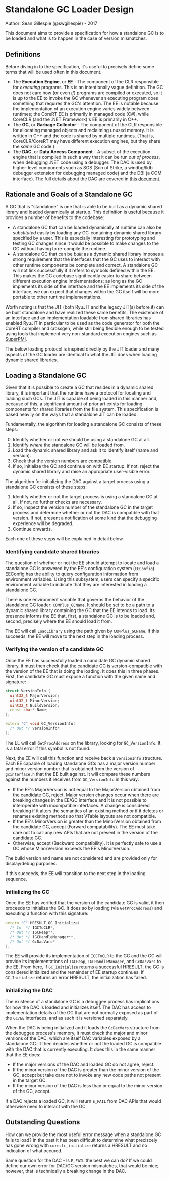 # Standalone GC Loader Design

Author: Sean Gillespie (@swgillespie) - 2017

This document aims to provide a specification for how a standalone GC is
to be loaded and what is to happen in the case of version mismatches.

## Definitions

Before diving in to the specification, it's useful to precisely define
some terms that will be used often in this document.

* The **Execution Engine**, or **EE** - The component of the CLR responsible for *executing* programs.
  This is an intentionally vague definition. The GC does not care how (or even *if*) programs are
  compiled or executed, so it is up to the EE to invoke the GC whenever an executing
  program does something that requires the GC's attention. The EE is notable because the implementation
  of an execution engine varies widely between runtimes; the CoreRT EE is primarily in managed code
  (C#), while CoreCLR (and the .NET Framework)'s EE is primarily in C++.
* The **GC**, or **Garbage Collector** - The component of the CLR responsible for allocating managed
  objects and reclaiming unused memory. It is written in C++ and the code is shared by multiple runtimes.
  (That is, CoreCLR/CoreRT may have different execution engines, but they share the *same* GC code.)
* The **DAC**, or **Data Access Component** - A subset of the execution engine that is compiled in
  such a way that it can be run *out of process*, when debugging .NET code using a debugger. The DAC
  is used by higher-level components such as SOS (Son of Strike, a windbg/lldb debugger extension for
  debugging managed code) and the DBI (a COM interface). The full details about the DAC are covered in
  [this document](https://github.com/dotnet/runtime/blob/main/docs/design/coreclr/botr/dac-notes.md).

## Rationale and Goals of a Standalone GC

A GC that is "standalone" is one that is able to be built as a dynamic shared library and loaded
dynamically at startup. This definition is useful because it provides a number of benefits
to the codebase:

* A standalone GC that can be loaded dynamically at runtime can also be *substituted* easily by
  loading any GC-containing dynamic shared library specified by a user. This is especially interesting
  for prototyping and testing GC changes since it would be possible to make changes to the GC
  without having to re-compile the runtime.
* A standalone GC that can be *built* as a dynamic shared library imposes a strong requirement that
  the interfaces that the GC uses to interact with other runtime components be complete and
  correct. A standalone GC will not link successfully if it refers to symbols defined within
  the EE. This makes the GC codebase significantly easier to share between different execution
  engine implementations; as long as the GC implements its side of the interface and the EE
  implements its side of the interface, we can expect that changes within the GC itself
  will be more portable to other runtime implementations.

Worth noting is that the JIT (both RyuJIT and the legacy JIT(s) before it) can be built standalone
and have realized these same benefits. The existence of an interface and an implementation loadable
from shared libraries has enabled RyuJIT in particular to be used as the code generator for both the
CoreRT compiler and crossgen, while still being flexible enough to be tested using tools that implement
very non-standard execution engines such as [SuperPMI](https://github.com/dotnet/runtime/blob/main/src/coreclr/tools/superpmi/readme.md).

The below loading protocol is inspired directly by the JIT loader and many aspects of the GC loader are identical
to what the JIT does when loading dynamic shared libraries.

## Loading a Standalone GC

Given that it is possible to create a GC that resides in a dynamic shared library, it is important
that the runtime have a protocol for locating and loading such GCs. The JIT is capable of being loaded
in this manner and, because of this, a significant amount of prior art exists for loading components
for shared libraries from the file system. This specification is based heavily on the ways that a
standalone JIT can be loaded.

Fundamentally, the algorithm for loading a standalone GC consists of these steps:

0. Identify whether or not we should be using a standalone GC at all.
1. Identify *where* the standalone GC will be loaded from.
3. Load the dynamic shared library and ask it to identify itself (name and version).
4. Check that the version numbers are compatible.
5. If so, initialize the GC and continue on with EE startup. If not, reject the dynamic shared library
   and raise an appropriate user-visible error.

The algorithm for initializing the DAC against a target process using a standalone GC consists of these steps:

1. Identify whether or not the target process is using a standalone GC at all. If not, no further
   checks are necessary.
2. If so, inspect the version number of the standalone GC in the target process and determine whether
   or not the DAC is compatible with that version. If not, present a notification of some kind
   that the debugging experience will be degraded.
3. Continue onwards.

Each one of these steps will be explained in detail below.

### Identifying candidate shared libraries

The question of whether or not the EE should attempt to locate and load a standalone GC
is answered by the EE's configuration system (`EEConfig`). EEConfig has the ability to
query configuration information from environment variables. Using this subsystem, users
can specify a specific environment variable to indicate that they are interested in
loading a standalone GC.

There is one environment variable that governs the behavior of the standalone GC loader:
`COMPlus_GCName`. It should be set to be a path to a dynamic shared library containing
the GC that the EE intends to load. Its presence informs the EE that, first, a standalone GC
is to be loaded and, second, precisely where the EE should load it from.

The EE will call `LoadLibrary` using the path given by `COMPlus_GCName`.
If this succeeds, the EE will move to the next step in the loading process.

### Verifying the version of a candidate GC

Once the EE has successfully loaded a candidate GC dynamic shared library, it must then check that the candidate GC is
version-compatible with the version of the EE that is doing the loading. It does this in three phases. First, the
candidate GC must expose a function with the given name and signature:

```c++
struct VersionInfo {
  uint32_t MajorVersion;
  uint32_t MinorVersion;
  uint32_t BuildVersion;
  const char* Name;
};

extern "C" void GC_VersionInfo(
  /* Out */ VersionInfo*
);
```

The EE will call `GetProcAddress` on the library, looking for `GC_VersionInfo`. It is a fatal error if this symbol
is not found.

Next, the EE will call this function and receive back a `VersionInfo` structure. Each EE capable of loading
standalone GCs has a major version number and minor version number that is obtained from the version of
`gcinterface.h` that the EE built against. It will compare these numbers against the numbers it receives from
`GC_VersionInfo` in this way:

* If the EE's MajorVersion is not equal to the MajorVersion obtained from the candidate GC, reject. Major version    changes occur when there are breaking changes in the EE/GC interface and it is not possible to interoperate with
  incompatible interfaces. A change is considered breaking if it alters the semantics of an existing method or if
  it deletes or renames existing methods so that VTable layouts are not compatible.
* If the EE's MinorVersion is greater than the MinorVersion obtained from the candidate GC, accept
  (Forward compatability). The EE must take care not to call any new APIs that are not present in the version of
  the candidate GC.
* Otherwise, accept (Backward compatibility). It is perfectly safe to use a GC whose MinorVersion exceeds the EE's
  MinorVersion.

The build version and name are not considered and are provided only for display/debug purposes.

If this succeeds, the EE will transition to the next step in the loading sequence.

### Initializing the GC

Once the EE has verified that the version of the candidate GC is valid, it then proceeds to initialize the
GC. It does so by loading (via `GetProcAddress`) and executing a function with this signature:

```c++
extern "C" HRESULT GC_Initialize(
  /* In  */ IGCToCLR*,
  /* Out */ IGCHeap**.
  /* Out */ IGCHandleManager**,
  /* Out */ GcDacVars*
);
```

The EE will provide its implementation of `IGCToCLR` to the GC and the GC will provide its implementations of
`IGCHeap`, `IGCHandleManager`, and `GcDacVars` to the EE. From here, if `GC_Initialize` returns a successful
HRESULT, the GC is considered initialized and the remainder of EE startup continues. If `GC_Initialize` returns
an error HRESULT, the initialization has failed.

### Initializing the DAC

The existence of a standalone GC is a debuggee process has implications for how the DAC is loaded and
initializes itself. The DAC has access to implementation details of the GC that are not normally exposed as part
of the `GC/EE` interfaces, and as such it is versioned separately.

When the DAC is being initialized and it loads the `GcDacVars` structure from the debuggee process's memory, it
must check the major and minor versions of the DAC, which are itself DAC variables exposed by a standalone GC.
It then decides whether or not the loaded GC is compatible with the DAC that is currently executing. It does this
in the same manner that the EE does:

* If the major versions of the DAC and loaded GC do not agree, reject.
* If the minor version of the DAC is greater than the minor version of the GC, accept but take care
  not to invoke any new code paths not present in the target GC.
* If the minor version of the DAC is less than or equal to the minor version of the GC, accept.

If a DAC rejects a loaded GC, it will return `E_FAIL` from DAC APIs that would otherwise need to interact with the
GC.

## Outstanding Questions

How can we provide the most useful error message when a standalone GC fails to load? In the past it has been difficult
to determine what preciscely has gone wrong with `coreclr_initialize` returns a HRESULT and no indication of what occured.

Same question for the DAC - Is `E_FAIL` the best we can do? If we could define our own error for DAC/GC version
mismatches, that would be nice; however, that is technically a breaking change in the DAC.
